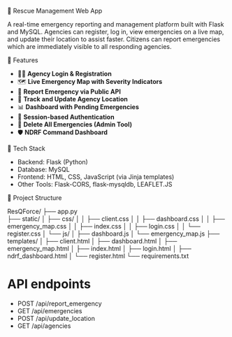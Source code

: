 🚨 Rescue Management Web App

A real-time emergency reporting and management platform built with Flask and MySQL. Agencies can register, log in, view emergencies on a live map, and update their location to assist faster. Citizens can report emergencies which are immediately visible to all responding agencies.

🔧 Features

- 🧑‍🚒 **Agency Login & Registration**
- 🗺️ **Live Emergency Map with Severity Indicators**
- 🚨 **Report Emergency via Public API**
- 📍 **Track and Update Agency Location**
- 📊 **Dashboard with Pending Emergencies**
- 🔐 **Session-based Authentication**
- 🧼 **Delete All Emergencies (Admin Tool)**
- 🛡 **NDRF Command Dashboard**


🧱 Tech Stack

- Backend: Flask (Python)
- Database: MySQL
- Frontend: HTML, CSS, JavaScript (via Jinja templates)
- Other Tools: Flask-CORS, flask-mysqldb, LEAFLET.JS

📁 Project Structure

ResQForce/
├── app.py           
├── static/
│   ├── css/
│   │   ├── client.css
│   │   ├── dashboard.css
│   │   ├── emergency_map.css
│   │   ├── index.css
│   │   ├── login.css
│   │   └── register.css
│   └── js/
│       ├── dashboard.js
│       └── emergency_map.js
├── templates/
│   ├── client.html
│   ├── dashboard.html
│   ├── emergency_map.html
│   ├── index.html
│   ├── login.html
│   ├── ndrf_dashboard.html
│   └── register.html
└── requirements.txt            




# API endpoints
- POST /api/report_emergency
- GET  /api/emergencies
- POST /api/update_location
- GET  /api/agencies


